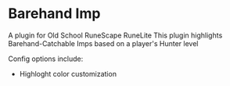 # Barehand Imp

A plugin for Old School RuneScape RuneLite
This plugin highlights Barehand-Catchable Imps based on a player's Hunter level

Config options include:
- Highloght color customization



